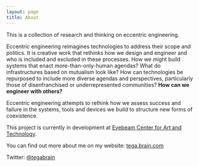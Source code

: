 ```yaml
---
layout: page
title: About
---
```



This is a collection of research and thinking on eccentric engineering.

Eccentric engineering reimagines technologies to address their scope and politics. It is creative work that rethinks how we design and engineer and who is included and excluded in these processes. How we might build systems that enact more-than-only-human agendas? What do infrastructures based on mutualism look like? How can technologies be repurposed to include more diverse agendas and perspectives, particularly those of disenfranchised or underrepresented communities? **How can we engineer with others?** 

Eccentric engineering attempts to rethink how we assess success and failure in the systems, tools and devices we build to structure new forms of coexistence.

This project is currently in development at [Eyebeam Center for Art and Technology](http://eyebeam.org/).

You can find out more about me on my website: [tega.brain.com](http://tegabrain.com/)

Twitter: [@tegabrain](http://twitter.com/tegabrain)
